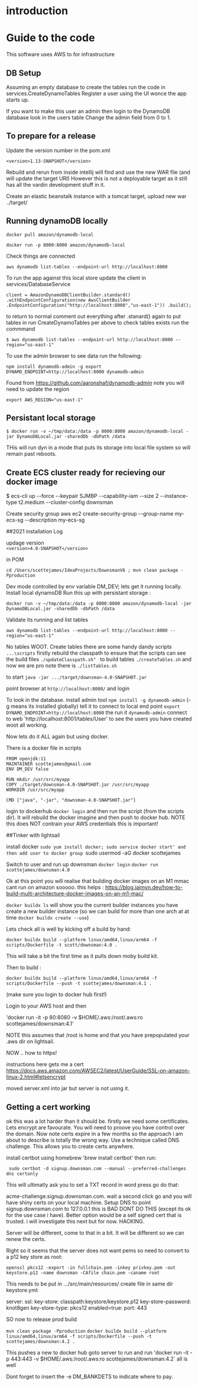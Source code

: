 
# introduction

# Guide to the code

This software uses AWS to for infrastructure 

## DB Setup

Assuming an empty database to create the tables run the code in services.CreateDynamoTables
Register a user using the UI wonce the app starts up.

If you want to make this user an admin then login to the DynamoDB database look in the users table 
Change the admin field from 0 to 1.

## To prepare for a release

Update the version number in the pom.xml     

`<version>1.13-SNAPSHOT</version>`

Rebuild and rerun from inside intellij will find and use the new WAR file (and will update the target URI)
However this is not a deployable target as it still has all the vardin development stuff in it.

Create an elastic beanstalk instance with a tomcat target,  upload new war ../target/

## Running dynamoDB locally

`docker pull amazon/dynamodb-local`

`docker run -p 8000:8000 amazon/dynamodb-local`

Check things are connected 

`aws dynamodb list-tables --endpoint-url http://localhost:8000`

To run the app against this local store update the client in services/DatabaseService

 `client = AmazonDynamoDBClientBuilder.standard()
                .withEndpointConfiguration(new AwsClientBuilder
                .EndpointConfiguration("http://localhost:8000","us-east-1"))
                .build();`
                
 to return to normal comment out everything after .stanard() again to put tables in run CreateDynamoTables per above
 to check tables exists run the commmand 
 
 `$ aws dynamodb list-tables --endpoint-url http://localhost:8000 --region="us-east-1"`
 
 To use the admin browser to see data run the following:
 
 `npm install dynamodb-admin -g
  export DYNAMO_ENDPOINT=http://localhost:8000
  dynamodb-admin
`

Found from https://github.com/aaronshaf/dynamodb-admin note you will need to update the region

`export AWS_REGION="us-east-1"`

## Persistant local storage

`$ docker run -v ~/tmp/data:/data -p 8000:8000 amazon/dynamodb-local -jar DynamoDBLocal.jar -sharedDb -dbPath /data`

THis will run dyn in a mode that puts its storage into local file system so will remain past reboots.

## Create ECS cluster ready for recieving our docker image
$ ecs-cli up --force --keypair SJMBP --capability-iam --size 2 --instance-type t2.medium --cluster-config downsman

Create security group
aws ec2 create-security-group --group-name my-ecs-sg --description my-ecs-sg

##2021 installation Log

updage version     
`<version>4.0-SNAPSHOT</version>` 

in POM

`cd /Users/scottejames/IdeaProjects/DownsmanV6 ; mvn clean package -Pproduction`

Dev mode controlled by env variable DM_DEV; lets get it running locally.  Install local dynamoDB
Run this up with persistant storage :

`docker run -v ~/tmp/data:/data -p 8000:8000 amazon/dynamodb-local -jar DynamoDBLocal.jar -sharedDb -dbPath /data`

Validate its running and list tables

`aws dynamodb list-tables --endpoint-url http://localhost:8000 --region="us-east-1"`

No tables WOOT.  Create tables there are some handy dandy scripts `...\scripts` firstly
rebuild the classpath to ensure that the scripts can see the build files `./updateClasspath.sh"
` to build tables `./createTables.sh` and now we are pro note there is `./listTables.sh`

to start `java -jar .../target/downsman-4.0-SNAPSHOT.jar`

point browser at `http://localhost:8080/` and login

To look in the database. install admin tool `npm install -g dynamodb-admin` (-g means its installed globally)
tell it to connect to local end point `export DYNAMO_ENDPOINT=http://localhost:8000` the run it
`dynamodb-admin` connect to web 'http://localhost:8001/tables/User' to see the users you have created woot all working.

Now lets do it ALL again but using docker.

There is a docker file in scripts

```
FROM openjdk:11
MAINTAINER scottejames@gmail.com
ENV DM_DEV false

RUN mkdir /usr/src/myapp
COPY ./target/downsman-4.0-SNAPSHOT.jar /usr/src/myapp
WORKDIR /usr/src/myapp

CMD ["java", "-jar", "downsman-4.0-SNAPSHOT.jar"]
```

login to dockerhub `docker login` and then run the script (from the scripts dir).  It will rebuild
the docker imagine and then push to docker hub.  NOTE this does NOT contrain your AWS credentials this is
important!

##Tinker with lightsail

install docker `sudo yum install docker; sudo service docker start'
and then add user to docker group `sudo usermod -aG docker scottejames

Switch to user and run up downsman 
`docker login`
`docker run scottejames/downsman:4.0`

Ok at this point you will realise that building docker images on an M1 mmac cant run on amazon sooooo.
this helps : https://blog.jaimyn.dev/how-to-build-multi-architecture-docker-images-on-an-m1-mac/

`docker buildx ls` will show you the current builder instances you have create a new builder instance (so we can
build for more than one arch at at time `docker buildx create --use`)

Lets check all is well by kicking off a build by hand:

`docker buildx build --platform linux/amd64,linux/arm64 -f scripts/Dockerfile -t scott/downsman:4.0 .`

This will take a bit the first time as it pulls down moby build kit.

Then to build : 

`docker buildx build --platform linux/amd64,linux/arm64 -f scripts/Dockerfile --push -t scottejames/downsman:4.1 .`

(make sure you login to docker hub first!)

Login to your AWS host and then 

'docker run -it -p 80:8080 -v $HOME/.aws:/root/.aws:ro scottejames/downsman:4.1'

NOTE this assumes that /root is home and that you have prepopulated your .aws dir on lightsail.

NOW .. how to https!

instructions here gets me a cert https://docs.aws.amazon.com/AWSEC2/latest/UserGuide/SSL-on-amazon-linux-2.html#letsencrypt

moved server.xml into jar but server is not using it.

## Getting a cert working

ok this was a lot harder than it should be.   firstly we need some certificates.  Lets encrypt are favourate.   You will 
need to proove you have control over the domain.   Now note certs expire in a few months so the approach i am about to 
describe is totally the wrong way.    Use a technique called DNS challenge.  This allows you to create certs anywhere.

install certbot using homebrew 'brew install certbot' then run:

` sudo certbot -d signup.downsman.com --manual --preferred-challenges dns certonly`

This will ultimatly ask you to set a TXT record in word press go do that:

acme-challenge.signup.downsman.com. wait a second click go and you will have shiny certs on your local machine.  Setup DNS to point
signup.downsman.com to 127.0.0.1 this is BAD DONT DO THIS (except its ok for the use case i have).  Better option would be 
a self signed cert that is trusted.  i will investigate this next but for now.   HACKING.

Server will be different, come to that in a bit.   It will be different so we can renew the certs.

Right so it seems that the server does not want pems so need to convert to a p12 key store as root:

`openssl pkcs12 -export -in fullchain.pem -inkey privkey.pem -out keystore.p12 -name downsman -CAfile chain.pem -caname root`

This needs to be put in .../src/main/resources/ create file in same dir keystore.yml:

server:
  ssl:
    key-store: classpath:keystore/keystore.p12
    key-store-password: knot8gen
    key-store-type: pkcs12
    enabled=true:
  port: 443

SO now to release prod build

`mvn clean package -Pproduction`
`docker buildx build --platform linux/amd64,linux/arm64 -f scripts/Dockerfile --push -t scottejames/downsman:4.2 .`


This pushes a new to docker hub goto server to run and run 'docker run -it -p 443:443 -v $HOME/.aws:/root/.aws:ro scottejames/downsman:4.2` all is well


Dont forget to insert the  -e DM_BANKDETS to indicate where to pay.